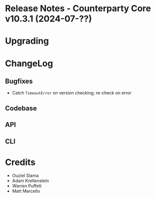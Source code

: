 # Release Notes - Counterparty Core v10.3.1 (2024-07-??)


# Upgrading


# ChangeLog

## Bugfixes

* Catch `TimeoutError` on version checking; re-check on error

## Codebase

## API

## CLI

# Credits
* Ouziel Slama
* Adam Krellenstein
* Warren Puffett
* Matt Marcello
